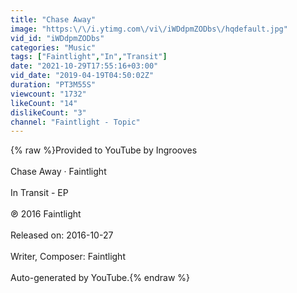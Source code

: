 ```yaml
---
title: "Chase Away"
image: "https:\/\/i.ytimg.com\/vi\/iWDdpmZODbs\/hqdefault.jpg"
vid_id: "iWDdpmZODbs"
categories: "Music"
tags: ["Faintlight","In","Transit"]
date: "2021-10-29T17:55:16+03:00"
vid_date: "2019-04-19T04:50:02Z"
duration: "PT3M55S"
viewcount: "1732"
likeCount: "14"
dislikeCount: "3"
channel: "Faintlight - Topic"
---
```

{% raw %}Provided to YouTube by Ingrooves<br /><br />Chase Away · Faintlight<br /><br />In Transit - EP<br /><br />℗ 2016 Faintlight<br /><br />Released on: 2016-10-27<br /><br />Writer, Composer: Faintlight<br /><br />Auto-generated by YouTube.{% endraw %}
